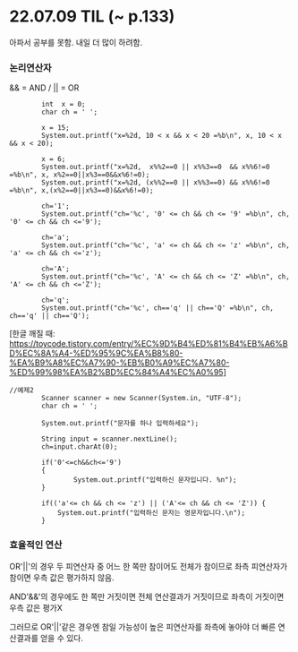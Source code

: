 # 22.07.09 TIL (~ p.133)
아파서 공부를 못함. 내일 더 많이 하려함.

### 논리연산자
&& = AND / || = OR
```
		int  x = 0;
		char ch = ' ';

		x = 15;
		System.out.printf("x=%2d, 10 < x && x < 20 =%b\n", x, 10 < x && x < 20);

		x = 6;
		System.out.printf("x=%2d,  x%%2==0 || x%%3==0  && x%%6!=0 =%b\n", x, x%2==0||x%3==0&&x%6!=0);
		System.out.printf("x=%2d, (x%%2==0 || x%%3==0) && x%%6!=0 =%b\n", x,(x%2==0||x%3==0)&&x%6!=0);

		ch='1';
		System.out.printf("ch='%c', '0' <= ch && ch <= '9' =%b\n", ch, '0' <= ch && ch <='9');

		ch='a';
		System.out.printf("ch='%c', 'a' <= ch && ch <= 'z' =%b\n", ch, 'a' <= ch && ch <='z');

		ch='A';
		System.out.printf("ch='%c', 'A' <= ch && ch <= 'Z' =%b\n", ch, 'A' <= ch && ch <='Z');

		ch='q';
		System.out.printf("ch='%c', ch=='q' || ch=='Q' =%b\n", ch, ch=='q' || ch=='Q');
```
[한글 깨질 때: https://toycode.tistory.com/entry/%EC%9D%B4%ED%81%B4%EB%A6%BD%EC%8A%A4-%ED%95%9C%EA%B8%80-%EA%B9%A8%EC%A7%90-%EB%B0%A9%EC%A7%80-%ED%99%98%EA%B2%BD%EC%84%A4%EC%A0%95]
```
//예제2
		Scanner scanner = new Scanner(System.in, "UTF-8");
		char ch = ' ';
		
		System.out.printf("문자를 하나 입력하세요");
		
		String input = scanner.nextLine();
		ch=input.charAt(0);
		
		if('0'<=ch&&ch<='9')
		{
				System.out.printf("입력하신 문자입니다. %n");
		}
		
		if(('a'<= ch && ch <= 'z') || ('A'<= ch && ch <= 'Z')) {
			System.out.printf("입력하신 문자는 영문자입니다.\n");
		}
```

### 효율적인 연산
OR'||'의 경우 두 피연산자 중 어느 한 쪽만 참이어도 전체가 참이므로 좌측 피연산자가 참이면 우측 값은 평가하지 않음.  

AND'&&'의 경우에도 한 쪽만 거짓이면 전체 연산결과가 거짓이므로 좌측이 거짓이면 우측 값은 평가X  

그러므로 OR'||'같은 경우엔 참일 가능성이 높은 피연산자를 좌측에 놓아야 더 빠른 연산결과를 얻을 수 있다.